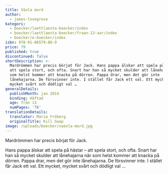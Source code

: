 ```yaml
---
title: Växla mord
author:
  - james-lovegrove
kategori:
  - boecker/laettlaesta-boecker/index
  - boecker/laettlaesta-boecker/fraan-13-aar/index
  - boecker/e-boecker/index
isbn: 978-91-86579-86-9
price: 79
published: true
discontinued: false
shortDescription: >-
  Mardrömmen har precis börjat för Jack. Hans pappa älskar att spela på hästar –
  att spela stort, och ofta. Snart har han så mycket skulder att lånehajarna när
  som helst kommer att knacka på dörren. Pappa drar, men det gör inte
  lånehajarna. De försvinner inte. I stället får Jack ett val. Ett mycket,
  mycket svårt och dödligt val …
generalDetails:
  publishMonth: jan 2014
  binding: Häftad
  age: från 13
  numPages: '76'
translationDetails:
  translator: Maria Fröberg
  originalTitle: Kill Swap
image: /uploads/boecker/vaexla-mord.jpg
---
```

Mardrömmen har precis börjat för Jack.

Hans pappa älskar att spela på hästar – att spela stort, och ofta. Snart har han så mycket skulder att lånehajarna när som helst kommer att knacka på dörren. Pappa drar, men det gör inte lånehajarna. De försvinner inte. I stället får Jack ett val. Ett mycket, mycket svårt och dödligt val …
